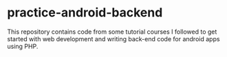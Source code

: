 # practice-android-backend

This repository contains code from some tutorial courses I followed to get started with web development and writing back-end code for android apps using PHP.
